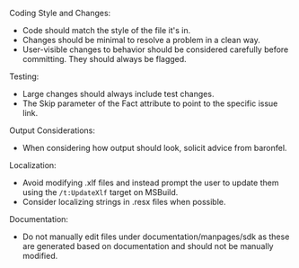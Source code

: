 Coding Style and Changes:
- Code should match the style of the file it's in.
- Changes should be minimal to resolve a problem in a clean way.
- User-visible changes to behavior should be considered carefully before committing. They should always be flagged.

Testing:
- Large changes should always include test changes.
- The Skip parameter of the Fact attribute to point to the specific issue link.

Output Considerations:
- When considering how output should look, solicit advice from baronfel.

Localization:
- Avoid modifying .xlf files and instead prompt the user to update them using the `/t:UpdateXlf` target on MSBuild.
- Consider localizing strings in .resx files when possible.

Documentation:
- Do not manually edit files under documentation/manpages/sdk as these are generated based on documentation and should not be manually modified.